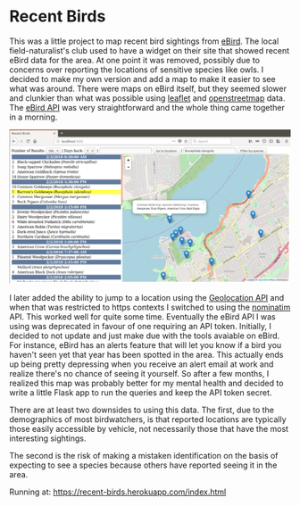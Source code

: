 # Recent Birds

This was a little project to map recent bird sightings from
[eBird](https://ebird.org). The local field-naturalist's club used
to have a widget on their site that showed recent eBird data for
the area. At one point it was removed, possibly due to concerns
over reporting the locations of sensitive species like owls. I
decided to make my own version and add a map to make it easier to
see what was around. There were maps on eBird itself, but they
seemed slower and clunkier than what was possible using
[leaflet](http://leafletjs.com/) and
[openstreetmap](https://openstreetmap.org) data. The
[eBird API](https://confluence.cornell.edu/display/CLOISAPI/eBird+API+1.1) was
very straightforward and the whole thing came together in a morning.

<img src="screenshot.png" width="800">

I later added the ability to jump to a location using the
[Geolocation API](https://developer.mozilla.org/en-US/docs/Web/API/Geolocation/Using_geolocation) and when that was restricted to
https contexts I switched to using the
[nominatim](https://nominatim.openstreetmap.org/) API. This worked
well for quite some time. Eventually the eBird API I was using
was deprecated in favour of one requiring an API token. Initially, I decided
to not update and just make due with the tools avaiable on eBird. For instance,
eBird has an alerts feature that will let you know if a bird you haven't seen
yet that year has been spotted in the area. This actually ends up being pretty
depressing when you receive an alert email at work and realize there's no chance
of seeing it yourself. So after a few months, I realized this map was
probably better for my mental health and decided to write a little Flask app
to run the queries and keep the API token secret.

There are at least two downsides to using this data. The first,
due to the demographics of most birdwatchers, is that reported locations are
typically those easily accessible by vehicle, not necessarily those that have
the most interesting sightings.

The second is the risk of making a mistaken identification on the basis of
expecting to see a species because others have reported seeing it in the area.

Running at: https://recent-birds.herokuapp.com/index.html
